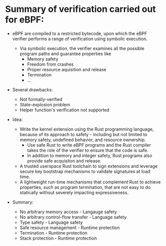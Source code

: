 # Summary of verification carried out for eBPF:
- eBPF are compiled to a restricted bytecode, upon which the eBPF verifier performs a range of verification using symbolic execution. 
  - Via symbolic execution, the verifier examines all the possible program paths and guarantee properties like 
    - Memory safety 
    - Freedom from crashes 
    - Proper resource aquisition and release
    - Termination 
    - ...
- Several drawbacks:
  - Not formally-verified 
  - State-explosion problem
  - Helper function's verification not supported

- Idea:
  - Write the kernel extension using the Rust programming language, because of its approach to safety - including but not limited to memory safety, undefined behavior, and resource ownership.
    - Use safe Rust to write eBPF programs and the Rust compiler takes the role of the verifier to ensure that the code is safe.
    - In addition to memory and integer safety, Rust programs also provide safe acquisiton and release.
  - A trusted userspace Rust toolchain to sign extensions and leverage secure key bootstrap mechanisms to validate signatures at load time.
  - A lightweight run-time mechanisms that complement Rust to achieve properties, such as program termination, that are not easy to do statically without severely impacting expressiveness.

- Summary:
  - No arbitrary memory access - Langauge safety
  - No arbitrary control-flow transfer - Language safety
  - Type safety - Language safety
  - Safe resource management - Runtime protection
  - Termination - Runtime protection
  - Stack protection - Runtime protection
